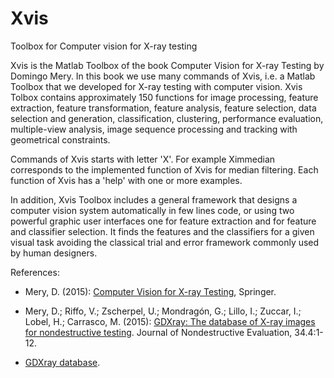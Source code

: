# Xvis
Toolbox for Computer vision for X-ray testing 

Xvis is the Matlab Toolbox of the book Computer Vision for X-ray Testing by Domingo Mery. In this book we use many commands of Xvis, i.e. a Matlab Toolbox that we developed for X-ray testing with computer vision. Xvis Tolbox contains approximately 150 functions for image processing, feature extraction, feature transformation, feature analysis, feature selection, data selection and generation, classification, clustering, performance evaluation, multiple-view analysis, image sequence processing and tracking with geometrical constraints. 

Commands of Xvis starts with letter 'X'. For example Ximmedian corresponds to the implemented function of Xvis for median filtering. Each function of Xvis has a 'help' with one or more examples.

In addition, Xvis Toolbox includes a general framework that designs a computer vision system automatically in few lines code, or using two powerful graphic user interfaces one for feature extraction and for feature and classifier selection. It finds the features and the classifiers for a given visual task avoiding the classical trial and error framework commonly used by human designers.

References:
- Mery, D. (2015): [Computer Vision for X-ray Testing](http://dmery.ing.puc.cl/index.php/book/), Springer.

- Mery, D.; Riffo, V.; Zscherpel, U.; Mondragón, G.; Lillo, I.; Zuccar, I.; Lobel, H.; Carrasco, M. (2015): [GDXray: The database of X-ray images for nondestructive testing](http://dmery.sitios.ing.uc.cl/Prints/ISI-Journals/2015-JNDE-GDXray.pdf). Journal of Nondestructive Evaluation, 34.4:1-12.

- [GDXray database](http://dmery.ing.puc.cl/index.php/material/gdxray/).

